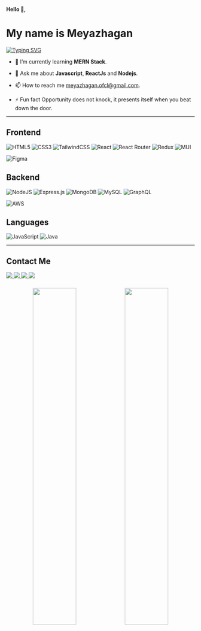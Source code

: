 **Hello 👋,**
# My name is **Meyazhagan**

[![Typing SVG](https://readme-typing-svg.herokuapp.com?font=Montserrat&color=4FA5F7&size=22&lines=I'm+a+full+stack+developer;Enthusiast+in+design;Love+to+Code;Good+in+problem+solving;Love+to+open+source)](https://git.io/typing-svg)

-   🌱 I’m currently learning **MERN Stack**.

-   💬 Ask me about **Javascript**, **ReactJs** and **Nodejs**.

-   📫 How to reach me [meyazhagan.ofcl@gmail.com](mailto:meyazhagan.ofcl@gmail.com).

-   ⚡ Fun fact Opportunity does not knock, it presents itself when you beat down the door.

<hr/>


## Frontend

![HTML5](https://img.shields.io/badge/html5-%23E34F26.svg?style=for-the-badge&logo=html5&logoColor=white)
![CSS3](https://img.shields.io/badge/css3-%231572B6.svg?style=for-the-badge&logo=css3&logoColor=white)
![TailwindCSS](https://img.shields.io/badge/tailwindcss-%2338B2AC.svg?style=for-the-badge&logo=tailwind-css&logoColor=white)
![React](https://img.shields.io/badge/react-%2320232a.svg?style=for-the-badge&logo=react&logoColor=%2361DAFB)
![React Router](https://img.shields.io/badge/React_Router-CA4245?style=for-the-badge&logo=react-router&logoColor=white)
![Redux](https://img.shields.io/badge/redux-%23593d88.svg?style=for-the-badge&logo=redux&logoColor=white)
![MUI](https://img.shields.io/badge/MUI-%230081CB.svg?style=for-the-badge&logo=material-ui&logoColor=white)

![Figma](https://img.shields.io/badge/figma-%23F24E1E.svg?style=for-the-badge&logo=figma&logoColor=white)

## Backend

![NodeJS](https://img.shields.io/badge/node.js-6DA55F?style=for-the-badge&logo=node.js&logoColor=white)
![Express.js](https://img.shields.io/badge/express.js-%23404d59.svg?style=for-the-badge&logo=express&logoColor=%2361DAFB)
![MongoDB](https://img.shields.io/badge/MongoDB-%234ea94b.svg?style=for-the-badge&logo=mongodb&logoColor=white)
![MySQL](https://img.shields.io/badge/mysql-%2300f.svg?style=for-the-badge&logo=mysql&logoColor=white)
![GraphQL](https://img.shields.io/badge/-GraphQL-E10098?style=for-the-badge&logo=graphql&logoColor=white)

![AWS](https://img.shields.io/badge/AWS-%23FF9900.svg?style=for-the-badge&logo=amazon-aws&logoColor=white)

## Languages

![JavaScript](https://img.shields.io/badge/javascript-%23323330.svg?style=for-the-badge&logo=javascript&logoColor=%23F7DF1E)
![Java](https://img.shields.io/badge/java-%23ED8B00.svg?style=for-the-badge&logo=java&logoColor=white)


<hr/>


## Contact Me

<a href="https://www.linkedin.com/in/meyazhagan-c-n-7162901b0" target="_blank">
<img src="https://img.shields.io/badge/linkedin-%230077B5.svg?style=for-the-badge&logo=linkedin&logoColor=white" />
</a>
<a href="https://drive.google.com/file/d/1A7hc8VZkgYvSSKX667zTl9Mfpms3g4U3/view" target="_blank">
<img src="https://img.shields.io/badge/my%20Resume-4285F4?style=for-the-badge&logo=googledrive&logoColor=white" />
</a>
<a href="mailto:meyazhagan.ofcl@gmail.com" target="_blank">
<img src="https://img.shields.io/badge/meyazhagan.ofcl@gmail.com-D14836?style=for-the-badge&logo=gmail&logoColor=white" />
</a>
<a href="https://meyazhagan.netlify.app/" target="_blank">
<img src="https://img.shields.io/badge/Portfolio-%E2%99%A5-red?style=for-the-badge" />
</a>

###

<p align="center">
  <img width="48%" src="https://github-readme-stats.vercel.app/api?username=meyazhagan&show_icons=true&theme=jolly" />
  <img width="48%" src="https://github-readme-streak-stats.herokuapp.com/?user=meyazhagan&theme=jolly" />
</p>
